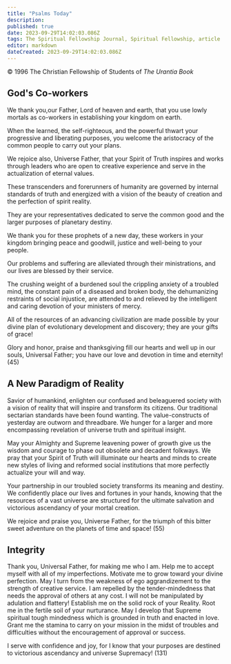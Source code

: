 ```yaml
---
title: "Psalms Today"
description: 
published: true
date: 2023-09-29T14:02:03.086Z
tags: The Spiritual Fellowship Journal, Spiritual Fellowship, article
editor: markdown
dateCreated: 2023-09-29T14:02:03.086Z
---
```


<p class="v-card v-sheet theme--light gray lighten-3 px-2">© 1996 The Christian Fellowship of Students of <i>The Urantia Book</i></p>

## God's Co-workers

We thank you,our Father, Lord of heaven and earth, that 
you use lowly mortals as co-workers in establishing 
your kingdom on earth.

When the learned, the self-righteous, and the powerful 
thwart your progressive and liberating purposes, you 
welcome the aristocracy of the common people to 
carry out your plans.

We rejoice also, Universe Father, that your Spirit of Truth
inspires and works through leaders who are open to 
creative experience and serve in the actualization of 
eternal values.

These transcenders and forerunners of humanity are
governed by internal standards of truth and energized
with a vision of the beauty of creation and the
perfection of spirit reality.

They are your representatives dedicated to serve the 
common good and the larger purposes of planetary 
destiny.

We thank you for these prophets of a new day, these 
workers in your kingdom bringing peace and goodwill, 
justice and well-being to your people.

Our problems and suffering are alleviated through their 
ministrations, and our lives are blessed by their service.

The crushing weight of a burdened soul
the crippling anxiety of a troubled mind,
the constant pain of a diseased and broken body, 
the dehumanizing restraints of social injustice, 
are attended to and relieved by the intelligent 
and caring devotion of your ministers of mercy.

All of the resources of an advancing civilization 
are made possible by your divine plan of evolutionary
development and discovery;
they are your gifts of grace!

Glory and honor, praise and thanksgiving fill our hearts 
and well up in our souls, Universal Father; you have our 
love and devotion in time and eternity! (45)

## A New Paradigm of Reality

Savior of humankind, enlighten our confused and
beleaguered society with a vision of reality that 
will inspire and transform its citizens. Our traditional 
sectarian standards have been found wanting. The 
value-constructs of yesterday are outworn and 
threadbare. We hunger for a larger and more encompassing 
revelation of universe truth and spiritual insight.

May your Almighty and Supreme leavening power of growth 
give us the wisdom and courage to phase out obsolete 
and decadent folkways. We pray that your Spirit of Truth 
will illuminate our hearts and minds to
create new styles of living and reformed social 
institutions that more perfectly actualize your will 
and way.

Your partnership in our troubled society transforms its 
meaning and destiny.
We confidently place our lives and fortunes in your 
hands, knowing that the resources of a vast universe are
structured for the ultimate salvation and victorious 
ascendancy of your mortal creation.

We rejoice and praise you, Universe Father, for the 
triumph of this bitter sweet adventure on the planets 
of time and space! (55)

## Integrity

Thank you, Universal Father, for making me who I am.
Help me to accept myself with all of my imperfections.
Motivate me to grow toward your divine perfection.
May I turn from the weakness of ego aggrandizement 
to the strength of creative service.
I am repelled by the tender-mindedness that needs 
the approval of others at any cost.
I will not be manipulated by adulation and flattery!
Establish me on the solid rock of your Reality.
Root me in the fertile soil of your nurturance.
May I develop that Supreme spiritual tough 
mindedness which is grounded in truth and enacted 
in love.
Grant me the stamina to carry on your mission in the 
midst of troubles and difficulties without 
the encouragement of approval or success.

I serve with confidence and joy, for I know that your 
purposes are destined to victorious 
ascendancy and universe Supremacy! (131)



